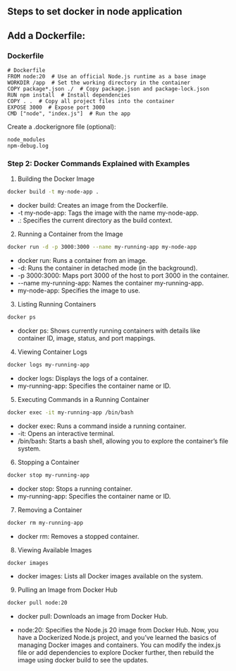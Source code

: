 ## Steps to set docker in node application

## Add a Dockerfile:

### Dockerfile
```
# Dockerfile
FROM node:20  # Use an official Node.js runtime as a base image
WORKDIR /app  # Set the working directory in the container
COPY package*.json ./  # Copy package.json and package-lock.json
RUN npm install  # Install dependencies
COPY . .  # Copy all project files into the container
EXPOSE 3000  # Expose port 3000
CMD ["node", "index.js"]  # Run the app
```
Create a .dockerignore file (optional):
```
node_modules
npm-debug.log
```
### Step 2: Docker Commands Explained with Examples
1. Building the Docker Image
``` bash
docker build -t my-node-app .
```
- docker build: Creates an image from the Dockerfile.
- -t my-node-app: Tags the image with the name my-node-app.
- .: Specifies the current directory as the build context.
2. Running a Container from the Image
``` bash
docker run -d -p 3000:3000 --name my-running-app my-node-app
```
- docker run: Runs a container from an image.
- -d: Runs the container in detached mode (in the background).
- -p 3000:3000: Maps port 3000 of the host to port 3000 in the container.
- --name my-running-app: Names the container my-running-app.
- my-node-app: Specifies the image to use.

3. Listing Running Containers
``` bash
docker ps
```
- docker ps: Shows currently running containers with details like container ID, image, status, and port mappings.

4. Viewing Container Logs
``` bash
docker logs my-running-app
```
- docker logs: Displays the logs of a container.
- my-running-app: Specifies the container name or ID.

5. Executing Commands in a Running Container
``` bash
docker exec -it my-running-app /bin/bash
```
- docker exec: Runs a command inside a running container.
- -it: Opens an interactive terminal.
- /bin/bash: Starts a bash shell, allowing you to explore the container’s file system.

6. Stopping a Container
``` bash
docker stop my-running-app
```
- docker stop: Stops a running container.
- my-running-app: Specifies the container name or ID.

7. Removing a Container
``` bash
docker rm my-running-app
```
- docker rm: Removes a stopped container.

8. Viewing Available Images
``` bash
docker images
```
- docker images: Lists all Docker images available on the system.

9. Pulling an Image from Docker Hub
``` bash
docker pull node:20
```
- docker pull: Downloads an image from Docker Hub.

- node:20: Specifies the Node.js 20 image from Docker Hub.
Now, you have a Dockerized Node.js project, and you’ve learned the basics of managing Docker images and containers. You can modify the index.js file or add dependencies to explore Docker further, then rebuild the image using docker build to see the updates.
